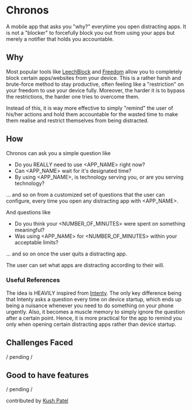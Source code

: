 # Chronos

A mobile app that asks you "why?" everytime you open distracting apps. It is not a "blocker" to forcefully block you out from using your apps but merely a notifier that holds you accountable.

## Why

Most popular tools like [LeechBlock](https://www.proginosko.com/leechblock/) and [Freedom](https://freedom.to/) allow you to completely block certain apps/websites from your device.
This is a rather harsh and brute-force method to stay productive, often feeling like a "restriction" on your freedom to use your device fully. Moreover, the harder it is to bypass the restrictions, the harder one tries to overcome them.

Instead of this, it is way more effective to simply "remind" the user of his/her actions and hold them accountable for the wasted time to make them realise and restrict themselves from being distracted.

## How 

Chronos can ask you a simple question like

- Do you REALLY need to use <APP_NAME> right now?
- Can <APP_NAME> wait for it's designated time?
- By using <APP_NAME>, is technology serving you, or are you serving technology?

... and so on from a customized set of questions that the user can configure, every time you open any distracting app with <APP_NAME>.

And questions like

- Do you think your <NUMBER_OF_MINUTES> were spent on something meaningful?
- Was using <APP_NAME> for <NUMBER_OF_MINUTES> within your acceptable limits?

... and so on once the user quits a distracting app.

The user can set what apps are distracting according to their will.

### Useful References

The idea is HEAVILY inspired from [Intenty](https://www.intenty.app/). The only key difference being that Intenty asks a question every time on device startup, which ends up being a nuisance whenever you need to do something on your phone urgently.
Also, it becomes a muscle memory to simply ignore the question after a certain point. Hence, it is more practical for the app to remind you only when opening certain distracting apps rather than device startup.

## Challenges Faced

/ pending /

## Good to have features

/ pending /

contributed by [Kush Patel](https://github.com/libkush)

